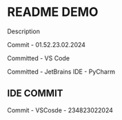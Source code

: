 # README DEMO

Description

Commit - 01.52.23.02.2024

Committed - VS Code

Committed - JetBrains IDE - PyCharm

## IDE COMMIT

Commit - VSCosde - 234823022024